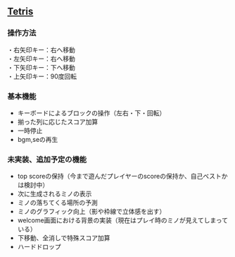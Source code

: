 ##  [Tetris]()


###  操作方法
・右矢印キー：右へ移動<br>
・左矢印キー：右へ移動<br>
・下矢印キー：下へ移動<br>
・上矢印キー：90度回転<br>

###  基本機能

- キーボードによるブロックの操作（左右・下・回転）
- 揃った列に応じたスコア加算
- 一時停止
- bgm,seの再生


###  未実装、追加予定の機能
- top scoreの保持（今まで遊んだプレイヤーのscoreの保持か、自己ベストかは検討中）
- 次に生成されるミノの表示
- ミノの落ちてくる場所の予測
- ミノのグラフィック向上（影や枠線で立体感を出す）
- welcome画面における背景の実装（現在はプレイ時のミノが見えてしまっている）
- 下移動、全消しで特殊スコア加算
- ハードドロップ

